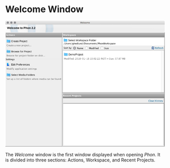 # Welcome Window

![../images/WelcomeWindow.png](../images/WelcomeWindow.png)

The *Welcome* window is the first window displayed when opening *Phon*.  It is divided into three sections: Actions, Workspace, and Recent Projects.
